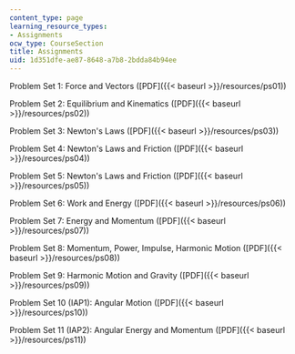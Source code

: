 ```yaml
---
content_type: page
learning_resource_types:
- Assignments
ocw_type: CourseSection
title: Assignments
uid: 1d351dfe-ae87-8648-a7b8-2bdda84b94ee
---
```


Problem Set 1: Force and Vectors ([PDF]({{< baseurl >}}/resources/ps01))

Problem Set 2: Equilibrium and Kinematics ([PDF]({{< baseurl >}}/resources/ps02))

Problem Set 3: Newton's Laws ([PDF]({{< baseurl >}}/resources/ps03))

Problem Set 4: Newton's Laws and Friction ([PDF]({{< baseurl >}}/resources/ps04))

Problem Set 5: Newton's Laws and Friction ([PDF]({{< baseurl >}}/resources/ps05))

Problem Set 6: Work and Energy ([PDF]({{< baseurl >}}/resources/ps06))

Problem Set 7: Energy and Momentum ([PDF]({{< baseurl >}}/resources/ps07))

Problem Set 8: Momentum, Power, Impulse, Harmonic Motion ([PDF]({{< baseurl >}}/resources/ps08))

Problem Set 9: Harmonic Motion and Gravity ([PDF]({{< baseurl >}}/resources/ps09))

Problem Set 10 (IAP1): Angular Motion ([PDF]({{< baseurl >}}/resources/ps10))

Problem Set 11 (IAP2): Angular Energy and Momentum ([PDF]({{< baseurl >}}/resources/ps11))